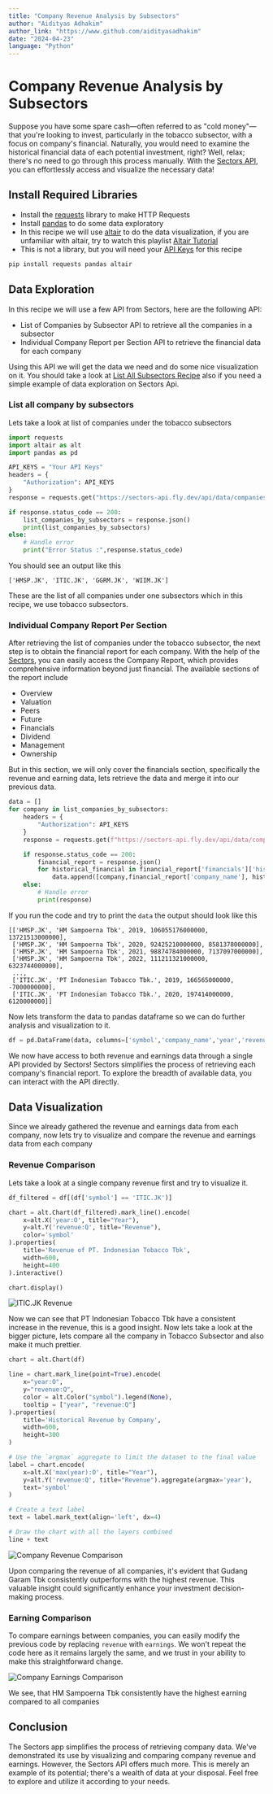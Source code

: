 ```yaml
---
title: "Company Revenue Analysis by Subsectors"
author: "Aidityas Adhakim"
author_link: "https://www.github.com/aidityasadhakim"
date: "2024-04-23"
language: "Python"
---
```


# Company Revenue Analysis by Subsectors

Suppose you have some spare cash—often referred to as "cold money"—that you're looking to invest, particularly in the tobacco subsector, with a focus on company's financial. Naturally, you would need to examine the historical financial data of each potential investment, right? Well, relax; there's no need to go through this process manually. With the [Sectors API](https://sectors.app/api), you can effortlessly access and visualize the necessary data!

## Install Required Libraries
- Install the [requests](https://requests.readthedocs.io/en/latest/) library to make HTTP Requests
- Install [pandas](https://pypi.org/project/pandas/) to do some data exploratory
- In this recipe we will use [altair](https://pypi.org/project/matplotlib/) to do the data visualization, if you are unfamiliar with altair, try to watch this playlist [Altair Tutorial](https://youtube.com/playlist?list=PLXsFtK46HZxXBddVC0FqmbGdlvbDbaqzx&si=cWtD0cFtwKg0b75v)
- This is not a library, but you will need your [API Keys](https://www.subsectors.app/api) for this recipe

```python
pip install requests pandas altair
```

## Data Exploration
In this recipe we will use a few API from Sectors, here are the following API:

- List of Companies by Subsector API to retrieve all the companies in a subsector
- Individual Company Report per Section API to retrieve the financial data for each company

Using this API we will get the data we need and do some nice visualization on it. You should take a look at [List All Subsectors Recipe](./01_list_all_subsectors.md) also if you need a simple example of data exploration on Sectors Api.

### List all company by subsectors
Lets take a look at list of companies under the tobacco subsectors

```python
import requests
import altair as alt
import pandas as pd

API_KEYS = "Your API Keys"
headers = {
    "Authorization": API_KEYS
}
response = requests.get("https://sectors-api.fly.dev/api/data/companies/?sub_sector=tobacco", headers = headers)

if response.status_code == 200:
    list_companies_by_subsectors = response.json()
    print(list_companies_by_subsectors)
else:
	# Handle error
	print("Error Status :",response.status_code)
```

You should see an output like this
```
['HMSP.JK', 'ITIC.JK', 'GGRM.JK', 'WIIM.JK']
```

These are the list of all companies under one subsectors which in this recipe, we use tobacco subsectors.

### Individual Company Report Per Section
After retrieving the list of companies under the tobacco subsector, the next step is to obtain the financial report for each company. With the help of the [Sectors](sectors.app), you can easily access the Company Report, which provides comprehensive information beyond just financial. The available sections of the report include

- Overview
- Valuation
- Peers
- Future
- Financials
- Dividend
- Management
- Ownership

But in this section, we will only cover the financials section, specifically the revenue and earning data, lets retrieve the data and merge it into our previous data.

```python
data = []
for company in list_companies_by_subsectors:
    headers = {
        "Authorization": API_KEYS
    }
    response = requests.get(f"https://sectors-api.fly.dev/api/data/company/report/{company}/?sections=financials", headers = headers)

    if response.status_code == 200:
        financial_report = response.json()
        for historical_financial in financial_report['financials']['historical_financials']:
            data.append([company,financial_report['company_name'], historical_financial['year'], historical_financial['revenue'], historical_financial['earnings']])
    else:
        # Handle error
        print(response)
```

If you run the code and try to print the `data` the output should look like this
```
[['HMSP.JK', 'HM Sampoerna Tbk', 2019, 106055176000000, 13721513000000],
 ['HMSP.JK', 'HM Sampoerna Tbk', 2020, 92425210000000, 8581378000000],
 ['HMSP.JK', 'HM Sampoerna Tbk', 2021, 98874784000000, 7137097000000],
 ['HMSP.JK', 'HM Sampoerna Tbk', 2022, 111211321000000, 6323744000000],
 ...,
 ['ITIC.JK', 'PT Indonesian Tobacco Tbk.', 2019, 166565000000, -7000000000],
 ['ITIC.JK', 'PT Indonesian Tobacco Tbk.', 2020, 197414000000, 6120000000]]
```

Now lets transform the data to pandas dataframe so we can do further analysis and visualization to it.

```python
df = pd.DataFrame(data, columns=['symbol','company_name','year','revenue','earnings'])
```

We now have access to both revenue and earnings data through a single API provided by Sectors! Sectors simplifies the process of retrieving each company's financial report. To explore the breadth of available data, you can interact with the API directly.

## Data Visualization

Since we already gathered the revenue and earnings data from each company, now lets try to visualize and compare the revenue and earnings data from each company

### Revenue Comparison

Lets take a look at a single company revenue first and try to visualize it.

```python
df_filtered = df[(df['symbol'] == 'ITIC.JK')]

chart = alt.Chart(df_filtered).mark_line().encode(
    x=alt.X('year:O', title="Year"),
    y=alt.Y('revenue:Q', title="Revenue"),
    color='symbol'
).properties(
    title='Revenue of PT. Indonesian Tobacco Tbk',
    width=600,
    height=400
).interactive()

chart.display()
```
![ITIC.JK Revenue](./image/ITIC_JK_Revenue.png)

Now we can see that PT Indonesian Tobacco Tbk have a consistent increase in the revenue, this is a good insight. Now lets take a look at the bigger picture, lets compare all the company in Tobacco Subsector and also make it much prettier.

```python
chart = alt.Chart(df)

line = chart.mark_line(point=True).encode(
    x="year:O",
    y="revenue:Q",
    color = alt.Color("symbol").legend(None),
    tooltip = ["year", "revenue:Q"]
).properties(
    title='Historical Revenue by Company',
    width=600,
    height=300
)

# Use the `argmax` aggregate to limit the dataset to the final value
label = chart.encode(
    x=alt.X('max(year):O', title="Year"),
    y=alt.Y('revenue:Q', title="Revenue").aggregate(argmax='year'),
    text='symbol'
)

# Create a text label
text = label.mark_text(align='left', dx=4)

# Draw the chart with all the layers combined
line + text
```
![Company Revenue Comparison](./image/company_revenue_comparison.png)

Upon comparing the revenue of all companies, it's evident that Gudang Garam Tbk consistently outperforms with the highest revenue. This valuable insight could significantly enhance your investment decision-making process.

### Earning Comparison

To compare earnings between companies, you can easily modify the previous code by replacing `revenue` with `earnings`. We won't repeat the code here as it remains largely the same, and we trust in your ability to make this straightforward change.

![Company Earnings Comparison](./image/company_earnings_comparison.png)

We see, that HM Sampoerna Tbk consistently have the highest earning compared to all companies

## Conclusion
The Sectors app simplifies the process of retrieving company data. We've demonstrated its use by visualizing and comparing company revenue and earnings. However, the Sectors API offers much more. This is merely an example of its potential; there's a wealth of data at your disposal. Feel free to explore and utilize it according to your needs.